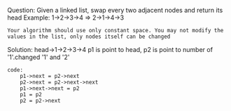 Question:
    Given a linked list, swap every two adjacent nodes and return its head
    Example:
       1->2->3->4 => 2->1->4->3

    Your algorithm should use only constant space. You may not modify the values in the list, only nodes itself can be changed

Solution:
    head->1->2->3->4
    p1 is point to head, p2 is point to number of '1'.changed '1' and '2'
    
    code:
        p1->next = p2->next
        p2->next = p2->next->next
        p1->next->next = p2
        p1 = p2
        p2 = p2->next
